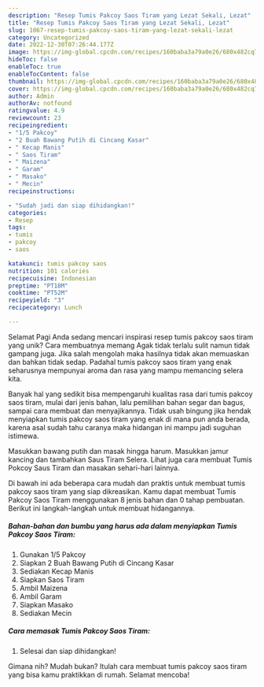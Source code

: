 ```yaml
---
description: "Resep Tumis Pakcoy Saos Tiram yang Lezat Sekali, Lezat"
title: "Resep Tumis Pakcoy Saos Tiram yang Lezat Sekali, Lezat"
slug: 1067-resep-tumis-pakcoy-saos-tiram-yang-lezat-sekali-lezat
category: Uncategorized
date: 2022-12-30T07:26:44.177Z
image: https://img-global.cpcdn.com/recipes/160baba3a79a0e26/680x482cq70/tumis-pakcoy-saos-tiram-foto-resep-utama.jpg
hideToc: false
enableToc: true
enableTocContent: false
thumbnail: https://img-global.cpcdn.com/recipes/160baba3a79a0e26/680x482cq70/tumis-pakcoy-saos-tiram-foto-resep-utama.jpg
cover: https://img-global.cpcdn.com/recipes/160baba3a79a0e26/680x482cq70/tumis-pakcoy-saos-tiram-foto-resep-utama.jpg
author: Admin
authorAv: notfound
ratingvalue: 4.9
reviewcount: 23
recipeingredient:
- "1/5 Pakcoy"
- "2 Buah Bawang Putih di Cincang Kasar"
- " Kecap Manis"
- " Saos Tiram"
- " Maizena"
- " Garam"
- " Masako"
- " Mecin"
recipeinstructions:

- "Sudah jadi dan siap dihidangkan!"
categories:
- Resep
tags:
- tumis
- pakcoy
- saos

katakunci: tumis pakcoy saos 
nutrition: 101 calories
recipecuisine: Indonesian
preptime: "PT18M"
cooktime: "PT52M"
recipeyield: "3"
recipecategory: Lunch

---
```



Selamat Pagi Anda sedang mencari inspirasi resep tumis pakcoy saos tiram yang unik? Cara membuatnya memang Agak tidak terlalu sulit namun tidak gampang juga. Jika salah mengolah maka hasilnya tidak akan memuaskan dan bahkan tidak sedap. Padahal tumis pakcoy saos tiram yang enak seharusnya mempunyai aroma dan rasa yang mampu memancing selera kita.


Banyak hal yang sedikit bisa mempengaruhi kualitas rasa dari tumis pakcoy saos tiram, mulai dari jenis bahan, lalu pemilihan bahan segar dan bagus, sampai cara membuat dan menyajikannya. Tidak usah bingung jika hendak menyiapkan tumis pakcoy saos tiram yang enak di mana pun anda berada, karena asal sudah tahu caranya maka hidangan ini mampu jadi suguhan istimewa.

Masukkan bawang putih dan masak hingga harum. Masukkan jamur kancing dan tambahkan Saus Tiram Selera. Lihat juga cara membuat Tumis Pokcoy Saus Tiram dan masakan sehari-hari lainnya.


Di bawah ini ada beberapa cara mudah dan praktis untuk membuat tumis pakcoy saos tiram yang siap dikreasikan. Kamu dapat membuat Tumis Pakcoy Saos Tiram menggunakan 8 jenis bahan dan 0 tahap pembuatan. Berikut ini langkah-langkah untuk membuat hidangannya.

<!--inarticleads1-->

##### Bahan-bahan dan bumbu yang harus ada dalam menyiapkan Tumis Pakcoy Saos Tiram:

1. Gunakan 1/5 Pakcoy
1. Siapkan 2 Buah Bawang Putih di Cincang Kasar
1. Sediakan  Kecap Manis
1. Siapkan  Saos Tiram
1. Ambil  Maizena
1. Ambil  Garam
1. Siapkan  Masako
1. Sediakan  Mecin




<!--inarticleads2-->

##### Cara memasak Tumis Pakcoy Saos Tiram:


1. Selesai dan siap dihidangkan!



Gimana nih? Mudah bukan? Itulah cara membuat tumis pakcoy saos tiram yang bisa kamu praktikkan di rumah. Selamat mencoba!
